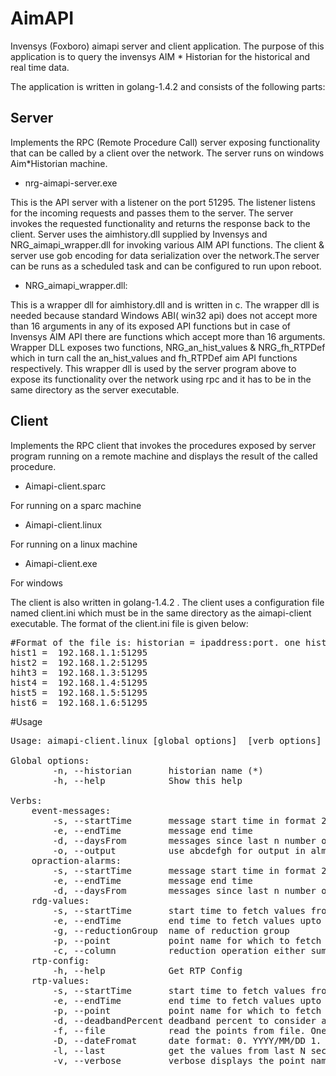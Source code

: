 # AimAPI
Invensys (Foxboro) aimapi server and client application. The purpose of this application is to query the invensys AIM * Historian for the historical and real time data.

The application is written in golang-1.4.2 and consists of the following parts:

## Server
Implements the RPC (Remote Procedure Call) server exposing functionality that can be called by a client over the network. The server runs on windows Aim*Historian machine.

* nrg-aimapi-server.exe

This is the API server with a listener on  the port 51295. The listener listens for the incoming requests and passes them to the server. The server invokes the requested functionality and returns the response back to the client. 
Server uses the aimhistory.dll supplied by Invensys and NRG_aimapi_wrapper.dll for invoking various AIM API functions. The client & server use gob encoding for data serialization over the network.The server can be runs as a scheduled task and can be configured to run upon reboot. 

* NRG_aimapi_wrapper.dll:

This is a wrapper dll for aimhistory.dll  and is written in c. The wrapper dll is needed because standard Windows ABI( win32 api) does not  accept more than 16 arguments in any of its exposed API functions but in case of Invensys AIM API there are functions which accept more than 16 arguments. Wrapper DLL exposes two functions, NRG_an_hist_values &  NRG_fh_RTPDef which in turn call the  an_hist_values and fh_RTPDef aim API functions respectively. This wrapper dll is used by the server program above to expose its functionality over the network using rpc and it has to be in the same directory as the server executable.


## Client
Implements the RPC client that invokes the procedures exposed by server program running on a remote machine and displays the result of the called procedure.
*	Aimapi-client.sparc 

For running on a sparc machine
*	Aimapi-client.linux

For running on a linux machine
* Aimapi-client.exe
 
For windows

The client is also written in golang-1.4.2 . The client uses a configuration file named client.ini which must be in the same directory as the aimapi-client executable. The format of the client.ini file is given below:

<pre>#Format of the file is: historian = ipaddress:port. one historian per line
hist1 =  192.168.1.1:51295
hist2 =  192.168.1.2:51295
hiht3 =  192.168.1.3:51295
hist4 =  192.168.1.4:51295
hist5 =  192.168.1.5:51295
hist6 =  192.168.1.6:51295
</pre>

#Usage
<pre>
Usage: aimapi-client.linux [global options] <verb> [verb options]

Global options:
        -n, --historian       historian name (*)
        -h, --help            Show this help

Verbs:
    event-messages:
        -s, --startTime       message start time in format 2015-01-31 15:04:00
        -e, --endTime         message end time
        -d, --daysFrom        messages since last n number of days
        -o, --output          use abcdefgh for output in almhist.tcl format or use csv for output in csv format
    opraction-alarms:
        -s, --startTime       message start time in format 2015-01-31 15:04:00
        -e, --endTime         message end time
        -d, --daysFrom        messages since last n number of days
    rdg-values:
        -s, --startTime       start time to fetch values from
        -e, --endTime         end time to fetch values upto
        -g, --reductionGroup  name of reduction group
        -p, --point           point name for which to fetch values
        -c, --column          reduction operation either sum or avg
    rtp-config:
        -h, --help            Get RTP Config
    rtp-values:
        -s, --startTime       start time to fetch values from
        -e, --endTime         end time to fetch values upto
        -p, --point           point name for which to fetch values (*)
        -d, --deadbandPercent deadband percent to consider a value has changed from the previous one
        -f, --file            read the points from file. One point per line in the file
        -D, --dateFromat      date format: 0. YYYY/MM/DD 1. unix time 2. DD-MON-YYYY 3. PI Backload format 4. unixtime englishtime value status
        -l, --last            get the values from last N seconds ago
        -v, --verbose         verbose displays the point name in output
</pre>
